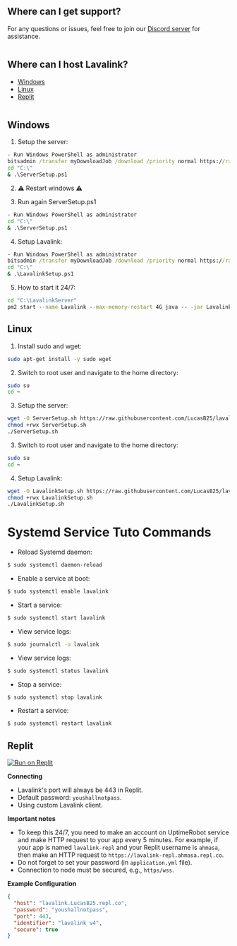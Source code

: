 ## Where can I get support?

For any questions or issues, feel free to join our [Discord server](https://discord.gg/5shqv9Kygv) for assistance.

```

```
## Where can I host Lavalink?

- [Windows](https://github.com/LucasB25/lavalink-server?tab=readme-ov-file#windows)
- [Linux](https://github.com/LucasB25/lavalink-server?tab=readme-ov-file#linux)
- [Replit](https://github.com/LucasB25/lavalink-server?tab=readme-ov-file#replit)

```

```
## Windows 

1. Setup the server:
```cmd
- Run Windows PowerShell as administrator
bitsadmin /transfer myDownloadJob /download /priority normal https://raw.githubusercontent.com/LucasB25/lavalink-server/main/LavalinkWindows/ServerSetup.ps1 C:\ServerSetup.ps1
cd "C:\"
& .\ServerSetup.ps1
```

2. ⚠️ Restart windows ⚠️

3. Run again ServerSetup.ps1
```cmd
- Run Windows PowerShell as administrator
cd "C:\"
& .\ServerSetup.ps1
```

4. Setup Lavalink:
```cmd
- Run Windows PowerShell as administrator
bitsadmin /transfer myDownloadJob /download /priority normal https://raw.githubusercontent.com/LucasB25/lavalink-server/main/LavalinkWindows/LavalinkSetup.ps1 C:\LavalinkSetup.ps1
cd "C:\"
& .\LavalinkSetup.ps1
```

5. How to start it 24/7:
```cmd
cd "C:\LavalinkServer"
pm2 start --name Lavalink --max-memory-restart 4G java -- -jar Lavalink.jar
```

## Linux

1. Install sudo and wget:
```bash
sudo apt-get install -y sudo wget 
```

2. Switch to root user and navigate to the home directory:
```bash
sudo su
cd ~
```

3. Setup the server:
```bash
wget -O ServerSetup.sh https://raw.githubusercontent.com/LucasB25/lavalink-server/main/LavalinkLinux/ServerSetup.sh
chmod +rwx ServerSetup.sh
./ServerSetup.sh
```

3. Switch to root user and navigate to the home directory:
```bash
sudo su
cd ~
```

4. Setup Lavalink:
```bash
wget -O LavalinkSetup.sh https://raw.githubusercontent.com/LucasB25/lavalink-server/main/LavalinkLinux/LavalinkSetup.sh
chmod +rwx LavalinkSetup.sh
./LavalinkSetup.sh
```

# Systemd Service Tuto Commands

- Reload Systemd daemon:
```bash
$ sudo systemctl daemon-reload
```
- Enable a service at boot:
```bash
$ sudo systemctl enable lavalink
```
- Start a service:
```bash
$ sudo systemctl start lavalink
```
- View service logs:
```bash
$ sudo journalctl -u lavalink
```
- View service logs:
```bash
$ sudo systemctl status lavalink
```
- Stop a service:
```bash
$ sudo systemctl stop lavalink
```
- Restart a service:
```bash
$ sudo systemctl restart lavalink
```

## Replit

[![Run on Replit](https://repl.it/badge/github/LucasB25/lavalink-server)](https://repl.it/github/LucasB25/lavalink-server)

**Connecting**

- Lavalink's port will always be 443 in Replit.
- Default password: `youshallnotpass`.
- Using custom Lavalink client.

**Important notes**


- To keep this 24/7, you need to make an account on UptimeRobot service and make HTTP request to your app every 5 minutes. For example, if your app is named `lavalink-repl` and your Replit username is `ahmasa`, then make an HTTP request to `https://lavalink-repl.ahmasa.repl.co`.
- Do not forget to set your password (in `application.yml` file).
- Connection to node must be secured, e.g., `https/wss`.

**Example Configuration**

```json
{
  "host": "lavalink.LucasB25.repl.co",
  "password": "youshallnotpass",
  "port": 443,
  "identifier": "lavalink v4",     
  "secure": true
}
